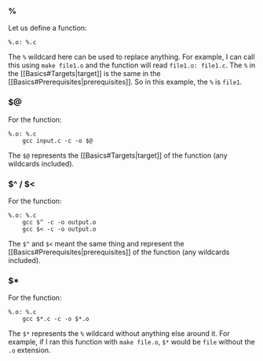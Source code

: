### %
Let us define a function:
```shell
%.o: %.c
```
The `%` wildcard here can be used to replace anything. 
For example, I can call this using `make file1.o` and the function will read `file1.o: file1.c`. The `%` in the [[Basics#Targets|target]] is the same in the [[Basics#Prerequisites|prerequisites]]. So in this example, the `%` is `file1`.

### $@
For the function:
```shell
%.o: %.c
	gcc input.c -c -o $@
```
The `$@` represents the [[Basics#Targets|target]] of the function (any wildcards included).

### $^ / $<
For the function:
```shell
%.o: %.c
	gcc $^ -c -o output.o
	gcc $< -c -o output.o
```
The `$^` and `$<` meant the same thing and represent the [[Basics#Prerequisites|prerequisites]] of the function (any wildcards included).

### $*
For the function:
```shell
%.o: %.c
	gcc $*.c -c -o $*.o
```
The `$*` represents the `%` wildcard without anything else around it. 
For example, if I ran this function with `make file.o`, `$*` would be `file` without the `.o` extension.